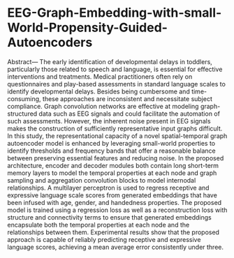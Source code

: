 # EEG-Graph-Embedding-with-small-World-Propensity-Guided-Autoencoders
Abstract— The early identification of developmental delays in toddlers, particularly those related to speech and language, is essential for effective interventions and treatments. Medical practitioners often rely on questionnaires and play-based assessments in standard language scales to identify developmental delays. Besides being cumbersome and time-consuming, these approaches are inconsistent and necessitate subject compliance. Graph convolution networks are effective at modeling graph-structured data such as EEG signals and could facilitate the automation of such assessments. However, the inherent noise present in EEG signals makes the construction of sufficiently representative input graphs difficult. In this study, the representational capacity of a novel spatial-temporal graph autoencoder model is enhanced by leveraging small-world properties to identify thresholds and frequency bands that offer a reasonable balance between preserving essential features and reducing noise. In the proposed architecture, encoder and decoder modules both contain long short-term memory layers to model the temporal properties at each node and graph sampling and aggregation convolution blocks to model internodal relationships. A multilayer perceptron is used to regress receptive and expressive language scale scores from generated embeddings that have been infused with age, gender, and handedness properties. The proposed model is trained using a regression loss as well as a reconstruction loss with structure and connectivity terms to ensure that generated embeddings encapsulate both the temporal properties at each node and the relationships between them. Experimental results show that the proposed approach is capable of reliably predicting receptive and expressive language scores, achieving a mean average error consistently under three.
